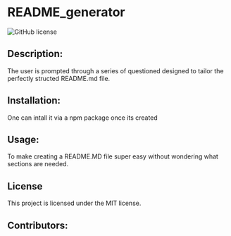 
# README_generator
![GitHub license](https://img.shields.io/badge/license-MIT-blue.svg)

## Description: 
The user is prompted through a series of questioned designed to tailor the perfectly structed README.md file. 

## Installation: 
One can intall it via a npm package once its created
## Usage: 
To make creating a README.MD file super easy without wondering what sections are needed. 
## License

This project is licensed under the MIT license.
## Contributors: 

